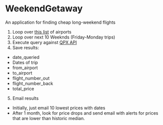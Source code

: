 # WeekendGetaway
An application for finding cheap long-weekend flights

1. Loop over [this list](https://www.world-airport-codes.com/world-top-30-airports.html) of airports
2. Loop over next 10 Weeknds (Friday-Monday trips)
3. Execute query against [QPX API](https://developers.google.com/qpx-express/v1/requests)
4. Save results:
  * date_queried
  * Dates of trip
  * from_airport
  * to_airport
  * flight_number_out
  * flight_number_back
  * total_price
5. Email results
  * Initially, just email 10 lowest prices with dates
  * After 1 month, look for price drops and send email with alerts for prices that are lower than historic median.

